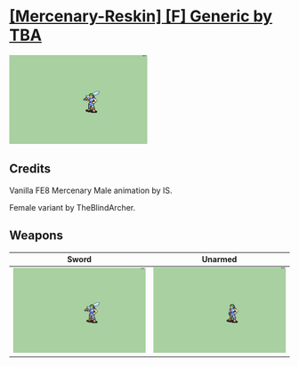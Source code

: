 # [\[Mercenary-Reskin\] \[F\] Generic by TBA](./)
 

<img src="./1.%20Sword/Sword_000.png" alt="[Mercenary-Reskin] [F] Generic by TBA standing" />

## Credits

Vanilla FE8 Mercenary Male animation by IS.

Female variant by TheBlindArcher.

## Weapons
 

|Sword |Unarmed |
|  :---: | :---: |
| <img alt="Sword animation" src="./1.%20Sword/Sword.gif" /> | <img alt="Unarmed animation" src="./8.%20Unarmed/Unarmed.gif" /> |
